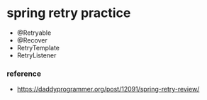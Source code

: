 # spring retry practice
* @Retryable
* @Recover
* RetryTemplate
* RetryListener

### reference
  * https://daddyprogrammer.org/post/12091/spring-retry-review/